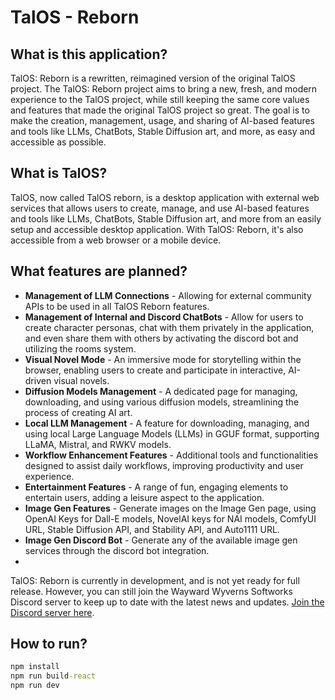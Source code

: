 # TalOS - Reborn
## What is this application?

TalOS: Reborn is a rewritten, reimagined version of the original TalOS project. The TalOS: Reborn project aims to bring a new, fresh, and modern experience to the TalOS project, while still keeping the same core values and features that made the original TalOS project so great. The goal is to make the creation, management, usage, and sharing of AI-based features and tools like LLMs, ChatBots, Stable Diffusion art, and more, as easy and accessible as possible.

## What is TalOS?

TalOS, now called TalOS reborn, is a desktop application with external web services that allows users to create, manage, and use AI-based features and tools like LLMs, ChatBots, Stable Diffusion art, and more from an easily setup and accessible desktop application. With TalOS: Reborn, it's also accessible from a web browser or a mobile device.

## What features are planned?

- **Management of LLM Connections** - Allowing for external community APIs to be used in all TalOS Reborn features.
- **Management of Internal and Discord ChatBots** - Allow for users to create character personas, chat with them privately in the application, and even share them with others by activating the discord bot and utilizing the rooms system.
- **Visual Novel Mode** - An immersive mode for storytelling within the browser, enabling users to create and participate in interactive, AI-driven visual novels.
- **Diffusion Models Management** - A dedicated page for managing, downloading, and using various diffusion models, streamlining the process of creating AI art.
- **Local LLM Management** - A feature for downloading, managing, and using local Large Language Models (LLMs) in GGUF format, supporting LLaMA, Mistral, and RWKV models.
- **Workflow Enhancement Features** - Additional tools and functionalities designed to assist daily workflows, improving productivity and user experience.
- **Entertainment Features** - A range of fun, engaging elements to entertain users, adding a leisure aspect to the application.
- **Image Gen Features** - Generate images on the Image Gen page, using OpenAI Keys for Dall-E models, NovelAI keys for NAI models, ComfyUI URL, Stable Diffusion API, and Stability API, and Auto1111 URL. 
- **Image Gen Discord Bot** - Generate any of the available image gen services through the discord bot integration.
- 
TalOS: Reborn is currently in development, and is not yet ready for full release. However, you can still join the Wayward Wyverns Softworks Discord server to keep up to date with the latest news and updates. [Join the Discord server here](https://discord.com/invite/HNSaTjExYy).

## How to run?
```cmd
npm install
npm run build-react
npm run dev
```

